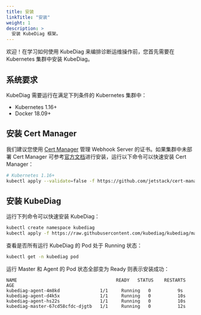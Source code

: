 ```yaml
---
title: 安装
linkTitle: "安装"
weight: 1
description: >
  安装 KubeDiag 框架。
---
```


欢迎！在学习如何使用 KubeDiag 来编排诊断运维操作前，您首先需要在 Kubernetes 集群中安装 KubeDiag。

## 系统要求

KubeDiag 需要运行在满足下列条件的 Kubernetes 集群中：

* Kubernetes 1.16+
* Docker 18.09+

## 安装 Cert Manager

我们建议您使用 [Cert Manager](https://github.com/jetstack/cert-manager) 管理 Webhook Server 的证书。如果集群中未部署 Cert Manager 可参考[官方文档](https://cert-manager.io/docs/installation/kubernetes/)进行安装，运行以下命令可以快速安装 Cert Manager：

```bash
# Kubernetes 1.16+
kubectl apply --validate=false -f https://github.com/jetstack/cert-manager/releases/download/v1.0.2/cert-manager.yaml
```

## 安装 KubeDiag

运行下列命令可以快速安装 KubeDiag：

```bash
kubectl create namespace kubediag
kubectl apply -f https://raw.githubusercontent.com/kubediag/kubediag/master/config/deploy/manifests.yaml
```

查看是否所有运行 KubeDiag 的 Pod 处于 Running 状态：

```bash
kubectl get -n kubediag pod
```

运行 Master 和 Agent 的 Pod 状态全部变为 Ready 则表示安装成功：

```
NAME                                     READY   STATUS    RESTARTS   AGE
kubediag-agent-4m8kd               1/1     Running   0          9s
kubediag-agent-d4k5x               1/1     Running   0          10s
kubediag-agent-hs22s               1/1     Running   0          10s
kubediag-master-67cd58cfdc-djgtb   1/1     Running   0          12s
```
